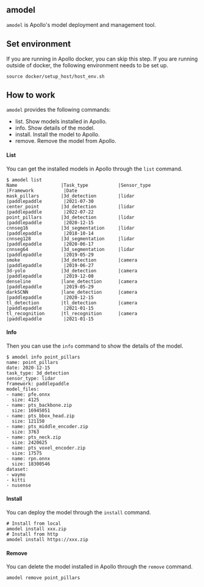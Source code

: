 ## amodel
`amodel` is Apollo's model deployment and management tool.

## Set environment
If you are running in Apollo docker, you can skip this step. If you are running outside of docker, the following environment needs to be set up.
```shell
source docker/setup_host/host_env.sh
```

## How to work
`amodel` provides the following commands:
- list. Show models installed in Apollo.
- info. Show details of the model.
- install. Install the model to Apollo.
- remove. Remove the model from Apollo.

#### List
You can get the installed models in Apollo through the `list` command.
```shell
$ amodel list
Name                |Task_type           |Sensor_type         |Framework           |Date
mask_pillars        |3d_detection        |lidar               |paddlepaddle        |2021-07-30
center_point        |3d_detection        |lidar               |paddlepaddle        |2022-07-22
point_pillars       |3d_detection        |lidar               |paddlepaddle        |2020-12-15
cnnseg16            |3d_segmentation     |lidar               |paddlepaddle        |2018-10-14
cnnseg128           |3d_segmentation     |lidar               |paddlepaddle        |2020-06-17
cnnseg64            |3d_segmentation     |lidar               |paddlepaddle        |2019-05-29
smoke               |3d_detection        |camera              |paddlepaddle        |2019-06-27
3d-yolo             |3d_detection        |camera              |paddlepaddle        |2019-12-08
denseline           |lane_detection      |camera              |paddlepaddle        |2019-05-29
darkSCNN            |lane_detection      |camera              |paddlepaddle        |2020-12-15
tl_detection        |tl_detection        |camera              |paddlepaddle        |2021-01-15
tl_recognition      |tl_recognition      |camera              |paddlepaddle        |2021-01-15
```

#### Info
Then you can use the `info` command to show the details of the model.
```shell
$ amodel info point_pillars
name: point_pillars
date: 2020-12-15
task_type: 3d_detection
sensor_type: lidar
framework: paddlepaddle
model_files:
- name: pfe.onnx
  size: 4125
- name: pts_backbone.zip
  size: 16945051
- name: pts_bbox_head.zip
  size: 121150
- name: pts_middle_encoder.zip
  size: 3763
- name: pts_neck.zip
  size: 2420625
- name: pts_voxel_encoder.zip
  size: 17575
- name: rpn.onnx
  size: 18300546
dataset:
- waymo
- kitti
- nusense
```

#### Install
You can deploy the model through the `install` command.
```shell
# Install from local
amodel install xxx.zip
# Install from http
amodel install https://xxx.zip
```

#### Remove
You can delete the model installed in Apollo through the `remove` command.
```shell
amodel remove point_pillars
```

